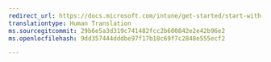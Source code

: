 ```yaml
---
redirect_url: https://docs.microsoft.com/intune/get-started/start-with-a-paid-subscription-to-microsoft-intune-step-3#grant-administrator-permissions
translationtype: Human Translation
ms.sourcegitcommit: 29b6e5a3d319c741482fcc2b600842e2e42b96e2
ms.openlocfilehash: 9dd357444dddbe97f17b18c69f7c2848e555ecf2

---
```




<!--HONumber=Nov16_HO4-->


